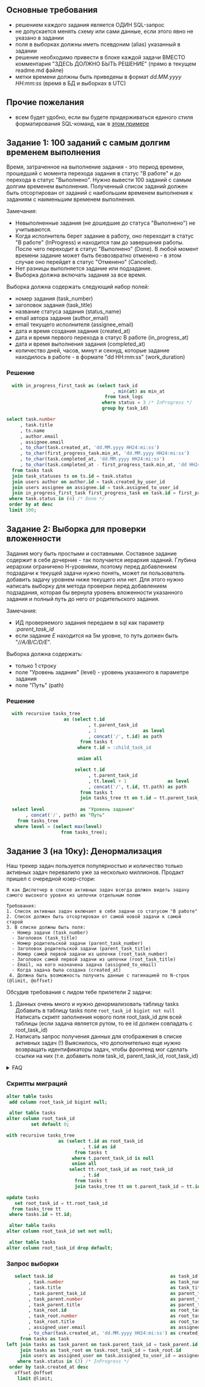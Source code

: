 ## Основные требования
- решением каждого задания является ОДИН SQL-запрос
- не допускается менять схему или сами данные, если этого явно не указано в задании
- поля в выборках должны иметь псевдоним (alias) указанный в задании
- решение необходимо привести в блоке каждой задачи ВМЕСТО комментария "ЗДЕСЬ ДОЛЖНО БЫТЬ РЕШЕНИЕ" (прямо в текущем readme.md файле)
- метки времени должны быть приведены в формат _dd.MM.yyyy HH:mm:ss_ (время в БД и выборках в UTC)

## Прочие пожелания
- всем будет удобно, если вы будете придерживаться единого стиля форматирования SQL-команд, как в [этом примере](./docs/03-sql-guidelines.md)

## Задание 1: 100 заданий с самым долгим временем выполнения
Время, затраченное на выполнение задания - это период времени, прошедший с момента перехода задания в статус "В работе" и до перехода в статус "Выполнено".
Нужно вывести 100 заданий с самым долгим временем выполнения. 
Полученный список заданий должен быть отсортирован от заданий с наибольшим временем выполнения к заданиям с наименьшим временем выполнения.

Замечания:
- Невыполненные задания (не дошедшие до статуса "Выполнено") не учитываются.
- Когда исполнитель берет задание в работу, оно переходит в статус "В работе" (InProgress) и находится там до завершения работы. После чего переходит в статус "Выполнено" (Done).
  В любой момент времени задание может быть безвозвратно отменено - в этом случае оно перейдет в статус "Отменено" (Canceled).
- Нет разницы выполняется задание или подзадание.
- Выборка должна включать задания за все время.

Выборка должна содержать следующий набор полей:
- номер задания (task_number)
- заголовок задания (task_title)
- название статуса задания (status_name)
- email автора задания (author_email)
- email текущего исполнителя (assignee_email)
- дата и время создания задания (created_at)
- дата и время первого перехода в статус В работе (in_progress_at)
- дата и время выполнения задания (completed_at)
- количество дней, часов, минут и секнуд, которые задание находилось в работе - в формате "dd HH:mm:ss" (work_duration)

### Решение
```sql
  with in_progress_first_task as (select task_id
                                       , min(at) as min_at
                                    from task_logs
                                   where status = 3 /* InProgress */
                                   group by task_id)

select task.number                                                              as task_number
     , task.title                                                               as task_title
     , ts.name                                                                  as status_name
     , author.email                                                             as author_email
     , assignee.email                                                           as assignee_email
     , to_char(task.created_at, 'dd.MM.yyyy HH24:mi:ss')                        as created_at
     , to_char(first_progress_task.min_at, 'dd.MM.yyyy HH24:mi:ss')             as in_progress_at
     , to_char(task.completed_at, 'dd.MM.yyyy HH24:mi:ss')                      as completed_at
     , to_char(task.completed_at - first_progress_task.min_at, 'dd HH24:mi:ss') as work_duration
  from tasks task
  join task_statuses ts on ts.id = task.status
  join users author on author.id = task.created_by_user_id
  join users assignee on assignee.id = task.assigned_to_user_id
  join in_progress_first_task first_progress_task on task.id = first_progress_task.task_id
 where task.status in (4) /* Done */
 order by at desc
 limit 100;
```

## Задание 2: Выборка для проверки вложенности
Задания могу быть простыми и составными. Составное задание содержит в себе дочерние - так получается иерархия заданий.
Глубина иерархии ограничено Н-уровнями, поэтому перед добавлением подзадачи к текущей задачи нужно понять, может ли пользователь добавить задачу уровнем ниже текущего или нет. Для этого нужно написать выборку для метода проверки перед добавлением подзадания, которая бы вернула уровень вложенности указанного задания и полный путь до него от родительского задания.

Замечания:
- ИД проверяемого задания передаем в sql как параметр _:parent_task_id_
- если задание _Е_ находится на 5м уровне, то путь должен быть "_//A/B/C/D/E_".

Выборка должна содержать:
- только 1 строку
- поле "Уровень задания" (level) - уровень указанного в параметре задания
- поле "Путь" (path)

### Решение
```sql
  with recursive tasks_tree
                     as (select t.id
                              , t.parent_task_id
                              , 1                 as level
                              , concat('/', t.id) as path
                           from tasks t
                          where t.id = :child_task_id

                          union all

                         select t.id
                              , t.parent_task_id
                              , tt.level + 1               as level
                              , concat('/', t.id, tt.path) as path
                           from tasks t
                           join tasks_tree tt on t.id = tt.parent_task_id)
  
  select level             as "Уровень задания"
       , concat('/', path) as "Путь"
    from tasks_tree
   where level = (select max(level)
                    from tasks_tree);
```

## Задание 3 (на 10ку): Денормализация
Наш трекер задач пользуется популярностью и количество только активных задач перевалило уже за несколько миллионов. Продакт пришел с очередной юзер-стори:
```
Я как Диспетчер в списке активных задач всегда должен видеть задачу самого высокого уровня из цепочки отдельным полем

Требования:
1. Список активных задач включает в себя задачи со статусом "В работе"
2. Список должен быть отсортирован от самой новой задачи к самой старой
3. В списке должны быть поля:
  - Номер задачи (task_number)
  - Заголовок (task_title)
  - Номер родительской задачи (parent_task_number)
  - Заголовок родительской задачи (parent_task_title)
  - Номер самой первой задачи из цепочки (root_task_number)
  - Заголовок самой первой задачи из цепочки (root_task_title)
  - Email, на кого назначена задача (assigned_to_email)
  - Когда задача была создана (created_at)
 4. Должна быть возможность получить данные с пагинацией по N-строк (@limit, @offset)
```

Обсудив требования с лидом тебе прилетели 2 задачи:
1. Данных очень много и нужно денормализовать таблицу tasks
   Добавить в таблицу tasks поле `root_task_id bigint not null`
   Написать скрипт заполнения нового поля root_task_id для всей таблицы (если задача является рутом, то ее id должен совпадать с root_task_id)
2. Написать запрос получения данных для отображения в списке активных задач
   (!) Выяснилось, что дополнительно еще нужно возвращать идентификаторы задач, чтобы фронтенд мог сделать ссылки на них (т.е. добавить поля task_id, parent_task_id, root_task_id)

<details>
  <summary>FAQ</summary>

**Q: Что такое root_task_id?**

A: Например, есть задача с id=10 и parent_task_id=9, задача с id=9 имеет parent_task_id=8 и т.д. до задача id=1 имеет parent_task_id=null. Для всех этих задач root_task_id=1.

**Q: Не понял в каком формате нужен результат?**

Ожидаемый результат выполнения SQL-запроса:

| task_id | task_number | task_title | parent_task_id | parent_task_number | parent_task_title | root_task_id | root_task_number | root_task_title | assigned_to_email | created_at          |
|---------|-------------|------------|----------------|--------------------|-------------------|--------------|------------------|-----------------|-------------------|---------------------|
| 1       | A123        | Тест 123   | null           | null               | null              | 1            | A123             | Тест 123        | test@test.tt      | 01.01.2023 08:00:00 |
| 2       | B123        | B-тест     | 1              | A123               | Тест 123          | 1            | A123             | Тест 123        | user@test.tt      | 01.01.2023 11:00:00 |
| 3       | C123        | 123-тест   | 2              | B123               | B-тест            | 1            | A123             | Тест 123        | dev@test.tt       | 01.01.2023 11:10:00 |
| 10      | 1-2345      | New task   | null           | null               | null              | 10           | 1-2345           | New task        | test@test.tt      | 12.02.2024 11:00:00 |

**Q: Все это можно делать в одной миграции?**

А: Нет, каждая DDL операция - отдельная миграция, DML-операция тоже долзна быть в отдельной миграции.

</details>

### Скрипты миграций
```sql
alter table tasks 
 add column root_task_id bigint null;

 alter table tasks 
alter column root_task_id 
         set default 0;

with recursive tasks_tree
                   as (select t.id as root_task_id
                            , t.id as id
                         from tasks t
                        where t.parent_task_id is null
                        union all
                       select tt.root_task_id as root_task_id
                            , t.id
                         from tasks t
                         join tasks_tree tt on t.parent_task_id = tt.id)

update tasks
   set root_task_id = tt.root_task_id
  from tasks_tree tt
 where tasks.id = tt.id;

 alter table tasks
alter column root_task_id set not null;

 alter table tasks
alter column root_task_id drop default;
```

### Запрос выборки
```sql
   select task.id                                           as task_id
        , task.number                                       as task_number
        , task.title                                        as task_title
        , task.parent_task_id                               as parent_task_id
        , task_parent.number                                as parent_task_number
        , task_parent.title                                 as parent_task_title
        , task_root.id                                      as root_task_id
        , task_root.number                                  as root_task_number
        , task_root.title                                   as root_task_title
        , assigned_user.email                               as assigned_to_email
        , to_char(task.created_at, 'dd.MM.yyyy HH24:mi:ss') as created_at
     from tasks as task
left join tasks as task_parent on task.parent_task_id = task_parent.id
     join tasks as task_root on task.root_task_id = task_root.id
     join users as assigned_user on task.assigned_to_user_id = assigned_user.id
    where task.status in (3) /* InProgress */
 order by task.created_at desc
   offset @offset
    limit @limit;
```
